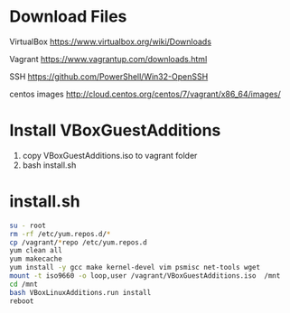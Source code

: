 Download Files
==================
VirtualBox https://www.virtualbox.org/wiki/Downloads

Vagrant https://www.vagrantup.com/downloads.html

SSH https://github.com/PowerShell/Win32-OpenSSH

centos images http://cloud.centos.org/centos/7/vagrant/x86_64/images/


Install VBoxGuestAdditions
===========================
1. copy VBoxGuestAdditions.iso to vagrant folder
2. bash install.sh


install.sh
=================
```bash
su - root
rm -rf /etc/yum.repos.d/*
cp /vagrant/*repo /etc/yum.repos.d
yum clean all
yum makecache
yum install -y gcc make kernel-devel vim psmisc net-tools wget
mount -t iso9660 -o loop,user /vagrant/VBoxGuestAdditions.iso  /mnt
cd /mnt
bash VBoxLinuxAdditions.run install
reboot
```
